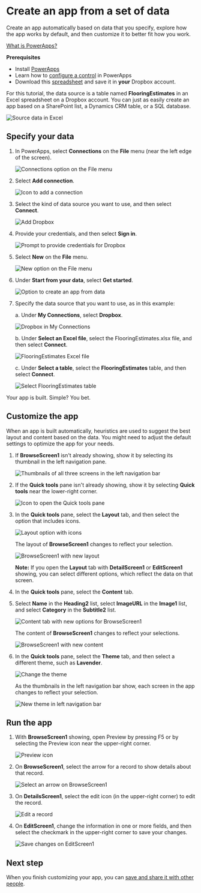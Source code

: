 <properties
	pageTitle="Create an app from a set of data | Microsoft PowerApps"
	description="Create an app automatically based on an existing set of data that you specify and then customize the UI to better suit your needs."
	services=""
	suite="powerapps"
	documentationCenter="na"
	authors="AFTOwen"
	manager="dwrede"
	editor=""
	tags=""/>

<tags
   ms.service="powerapps"
   ms.devlang="na"
   ms.topic="get-started-article"
   ms.tgt_pltfrm="na"
   ms.workload="na"
   ms.date="12/01/2015"
   ms.author="anneta"/>

# Create an app from a set of data

Create an app automatically based on data that you specify, explore how the app works by default, and then customize it to better fit how you work.

[What is PowerApps?](http://aka.ms/pamktg)

**Prerequisites**

- Install [PowerApps](http://aka.ms/powerappsinstall)
- Learn how to [configure a control](get-started-test-drive.md#configure-a-control) in PowerApps
- Download this [spreadsheet](https://pwrappssamples.blob.core.windows.net/samples/FlooringEstimates.xlsx) and save it in **your** Dropbox account.

For this tutorial, the data source is a table named **FlooringEstimates** in an Excel spreadsheet on a Dropbox account. You can just as easily create an app based on a SharePoint list, a Dynamics CRM table, or a SQL database.

![Source data in Excel](./media/get-started-create-from-data/excel-source.png)

## Specify your data ##

1. In PowerApps, select **Connections** on the **File** menu (near the left edge of the screen).

	![Connections option on the File menu](./media/get-started-create-from-data/file-connections.png)

1. Select **Add connection**.

	![Icon to add a connection](./media/get-started-create-from-data/add-connection.png)

1. Select the kind of data source you want to use, and then select **Connect**.

	![Add Dropbox](./media/get-started-create-from-data/add-dropbox.png)

1. Provide your credentials, and then select **Sign in**.

	![Prompt to provide credentials for Dropbox](./media/get-started-create-from-data/dropbox-credentials.png)

1. Select **New** on the **File** menu.

	![New option on the File menu](./media/get-started-create-from-data/file-new.png)

1. Under **Start from your data**, select **Get started**.

	![Option to create an app from data](./media/get-started-create-from-data/create-from-data.png)

1. Specify the data source that you want to use, as in this example:  

	a. Under **My Connections**, select **Dropbox**.  

	![Dropbox in My Connections](./media/get-started-create-from-data/my-connections-dropbox.png)  

	b. Under **Select an Excel file**, select the FlooringEstimates.xlsx file, and then select **Connect**.  

	![FlooringEstimates Excel file](./media/get-started-create-from-data/choose-spreadsheet.png)  

	c. Under **Select a table**, select the **FlooringEstimates** table, and then select **Connect**.  

	![Select FlooringEstimates table](./media/get-started-create-from-data/choose-table.png)  

Your app is built. Simple? You bet.

## Customize the app ##
When an app is built automatically, heuristics are used to suggest the best layout and content based on the data. You might need to adjust the default settings to optimize the app for your needs.

1. If **BrowseScreen1** isn't already showing, show it by selecting its thumbnail in the left navigation pane.

	![Thumbnails of all three screens in the left navigation bar](./media/get-started-create-from-data/left-nav-browse-screen.png)

1. If the **Quick tools** pane isn't already showing, show it by selecting **Quick tools** near the lower-right corner.

	![Icon to open the Quick tools pane](./media/get-started-create-from-data/open-quick-tools.png)

1. In the **Quick tools** pane, select the **Layout** tab, and then select the option that includes icons.

	![Layout option with icons](./media/get-started-create-from-data/choose-layout.png)

	The layout of **BrowseScreen1** changes to reflect your selection.

	![BrowseScreen1 with new layout](./media/get-started-create-from-data/browse-layout-flooring-estimates.png)

	**Note:** If you open the **Layout** tab with **DetailScreen1** or **EditScreen1** showing, you can select different options, which reflect the data on that screen.

1. In the **Quick tools** pane, select the **Content** tab.

1. Select **Name** in the **Heading2** list, select **ImageURL** in the **Image1** list, and select **Category** in the **Subtitle2** list.

	![Content tab with new options for BrowseScreen1](./media/get-started-create-from-data/choose-content-flooring-estimates.png)

	The content of **BrowseScreen1** changes to reflect your selections.

	![BrowseScreen1 with new content](./media/get-started-create-from-data/browse-content-flooring-estimates.png)

1. In the **Quick tools** pane, select the **Theme** tab, and then select a different theme, such as **Lavender**.

	![Change the theme](./media/get-started-create-from-data/choose-theme.png)

	As the thumbnails in the left navigation bar show, each screen in the app changes to reflect your selection.

	![New theme in left navigation bar](./media/get-started-create-from-data/left-nav-final-flooring-estimates.png)

## Run the app ##
1. With **BrowseScreen1** showing, open Preview by pressing F5 or by selecting the Preview icon near the upper-right corner.

	![Preview icon](./media/get-started-create-from-data/open-preview.png)

1. On **BrowseScreen1**, select the arrow for a record to show details about that record.

	![Select an arrow on BrowseScreen1](./media/get-started-create-from-data/select-record-flooring-estimates.png)

1. On **DetailsScreen1**, select the edit icon (in the upper-right corner) to edit the record.

	![Edit a record](./media/get-started-create-from-data/edit-record-flooring-estimates.png)

1. On **EditScreen1**, change the information in one or more fields, and then select the checkmark in the upper-right corner to save your changes.

	![Save changes on EditScreen1](./media/get-started-create-from-data/save-changes-flooring-estimates.png)

## Next step ##
When you finish customizing your app, you can [save and share it with other people](get-started-test-drive.md#save-and-share-your-powerapp).
